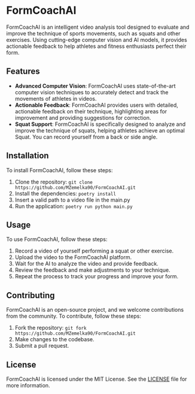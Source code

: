 # FormCoachAI

FormCoachAI is an intelligent video analysis tool designed to evaluate and improve the technique of sports movements, such as squats and other exercises. Using cutting-edge computer vision and AI models, it provides actionable feedback to help athletes and fitness enthusiasts perfect their form.

## Features

* **Advanced Computer Vision**: FormCoachAI uses state-of-the-art computer vision techniques to accurately detect and track the movements of athletes in videos.
* **Actionable Feedback**: FormCoachAI provides users with detailed, actionable feedback on their technique, highlighting areas for improvement and providing suggestions for correction.
* **Squat Support**: FormCoachAI is specifically designed to analyze and improve the technique of squats, helping athletes achieve an optimal Squat. You can record yourself from a back or side angle.

## Installation

To install FormCoachAI, follow these steps:

1. Clone the repository: `git clone https://github.com/MZemelka90/FormCoachAI.git`
2. Install the dependencies: `poetry install`
3. Insert a valid path to a video file in the main.py
4. Run the application: `poetry run python main.py`

## Usage

To use FormCoachAI, follow these steps:

1. Record a video of yourself performing a squat or other exercise.
2. Upload the video to the FormCoachAI platform.
3. Wait for the AI to analyze the video and provide feedback.
4. Review the feedback and make adjustments to your technique.
5. Repeat the process to track your progress and improve your form.

## Contributing

FormCoachAI is an open-source project, and we welcome contributions from the community. To contribute, follow these steps:

1. Fork the repository: `git fork https://github.com/MZemelka90/FormCoachAI.git`
2. Make changes to the codebase.
3. Submit a pull request.

## License

FormCoachAI is licensed under the MIT License. See the [LICENSE](LICENSE) file for more information.